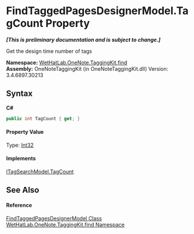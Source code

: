 # FindTaggedPagesDesignerModel.TagCount Property 
 _**\[This is preliminary documentation and is subject to change.\]**_

Get the design time number of tags

**Namespace:**&nbsp;<a href="0e3a8efd-07d2-1709-b1cd-709153222081">WetHatLab.OneNote.TaggingKit.find</a><br />**Assembly:**&nbsp;OneNoteTaggingKit (in OneNoteTaggingKit.dll) Version: 3.4.6897.30213

## Syntax

**C#**<br />
``` C#
public int TagCount { get; }
```


#### Property Value
Type: <a href="http://msdn2.microsoft.com/en-us/library/td2s409d" target="_blank">Int32</a>

#### Implements
<a href="b201f3f7-727f-fe31-b1de-c05ff324eeca">ITagSearchModel.TagCount</a><br />

## See Also


#### Reference
<a href="d7a56022-2fb3-d50d-038d-a3a5d1d49fe2">FindTaggedPagesDesignerModel Class</a><br /><a href="0e3a8efd-07d2-1709-b1cd-709153222081">WetHatLab.OneNote.TaggingKit.find Namespace</a><br />